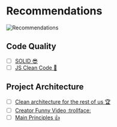 <p align="center">
    <h1>Recommendations</h1>
    <img src="https://media.giphy.com/media/l8aCBaBuz5R6M/giphy.gif" alt="Recommendations" />
</p>


## Code Quality
- [ ] [SOLID :sunglasses:](https://www.mohitkhare.com/blog/solid-dry-kiss-yagni/) 
- [ ] [JS Clean Code :eyes:](https://github.com/ryanmcdermott/clean-code-javascript)

## Project Architecture
- [ ] [Clean architecture for the rest of us :trophy:](https://pusher.com/tutorials/clean-architecture-introduction)
- [ ] [Creator Funny Video :trollface:](https://www.youtube.com/watch?v=2dKZ-dWaCiU)
- [ ] [Main Principles :+1:](https://blog.cleancoder.com/uncle-bob/2012/08/13/the-clean-architecture.html)